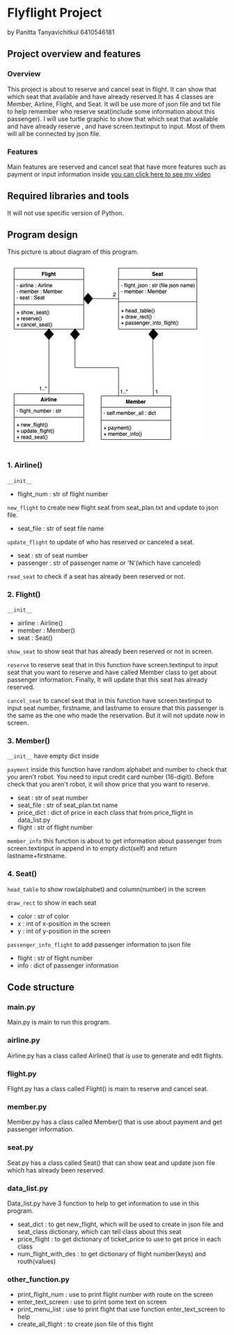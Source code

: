 # Flyflight Project

by Panitta Tanyavichitkul 6410546181

## Project overview and features

### Overview

This project is about to reserve and cancel seat in flight. It can show that which seat that available and have already
reserved.It has 4 classes are Member, Airline, Flight, and Seat. It will be use more of json file and txt file to help
remember who reserve seat(include some information about this passenger). I will use turtle graphic to show that which
seat that available and have already reserve , and have screen.textinput to input. Most of them will all be connected by
json file.

### Features

Main features are reserved and cancel seat that have more features such as payment or input information inside
<a href='https://youtu.be/t11sb9eN_xU'>you can click here to see my video</a>

## Required libraries and tools

It will not use specific version of Python.

## Program design

This picture is about diagram of this program.

![screen](project%20diagram.png)

### 1. Airline()

`__init__`

- flight_num : str of flight number

`new_flight` to create new flight seat from seat_plan.txt and update to json file.

- seat_file : str of seat file name

`update_flight` to update of who has reserved or canceled a seat.

- seat : str of seat number
- passenger : str of passenger name or 'N'(which have canceled)

`read_seat` to check if a seat has already been reserved or not.

### 2. Flight()

`__init__`

- airline : Airline()
- member : Member()
- seat : Seat()

`show_seat` to show seat that has already been reserved or not in screen.

`reserve` to reserve seat that in this function have screen.textinput to input seat that you want to reserve and have
called Member class to get about passenger information. Finally, It will update that this seat has already reserved.

`cancel_seat` to cancel seat that in this function have screen.textinput to input seat number, firstname, and lastname
to ensure that this passenger is the same as the one who made the reservation. But it will not update now in screen.

### 3. Member()

`__init__` have empty dict inside

`payment` inside this function have random alphabet and number to check that you aren't robot. You need to input credit
card number (16-digit). Before check that you aren't robot, it will show price that you want to reserve.

- seat : str of seat number
- seat_file : str of seat_plan.txt name
- price_dict : dict of price in each class that from price_flight in data_list.py
- flight : str of flight number

`member_info` this function is about to get information about passenger from screen.textinput in append in to empty
dict(self) and return lastname+firstname.

### 4. Seat()

`head_table` to show row(alphabet) and column(number) in the screen

`draw_rect` to show in each seat

- color : str of color
- x : int of x-position in the screen
- y : int of y-position in the screen

`passenger_info_flight` to add passenger information to json file

- flight : str of flight number
- info : dict of passenger information

## Code structure

### main.py

Main.py is main to run this program.

### airline.py

Airline.py has a class called Airline() that is use to generate and edit flights.

### flight.py

Flight.py has a class called Flight() is main to reserve and cancel seat.

### member.py

Member.py has a class called Member() that is use about payment and get passenger information.

### seat.py

Seat.py has a class called Seat() that can show seat and update json file which has already been reserved.

### data_list.py

Data_list.py have 3 function to help to get information to use in this program.

- seat_dict : to get new_flight, which will be used to create in json file and seat_class dictionary, which can tell
  class about this seat
- price_flight : to get dictionary of ticket_price to use to get price in each class
- num_flight_with_des : to get dictionary of flight number(keys) and routh(values)

### other_function.py

- print_flight_num : use to print flight number with route on the screen
- enter_text_screen : use to print some text on screen
- print_menu_list : use to print flight that use function enter_text_screen to help
- create_all_flight : to create json file of this flight
